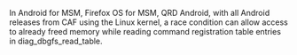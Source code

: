 In Android for MSM, Firefox OS for MSM, QRD Android, with all Android releases from CAF using the Linux kernel, a race condition can allow access to already freed memory while reading command registration table entries in diag_dbgfs_read_table.